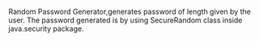 Random Password Generator,generates password of length given by the user.
The password generated is by using SecureRandom class inside java.security package.
